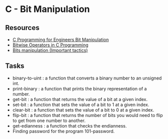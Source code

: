 # C - Bit Manipulation



## Resources

+ [C Programming for Engineers Bit Manipulation](https://www.albany.edu/faculty/dsaha/teach/2017Spring_CEN360/slides/lec15.pdf)
+ [Bitwise Operators in C Programming](https://www.programiz.com/c-programming/bitwise-operators)
+ [Bits manipulation (Important tactics)](https://www.geeksforgeeks.org/bits-manipulation-important-tactics/)


## Tasks

+ binary-to-uint : a function that converts a binary number to an unsigned int.
+ print-binary : a function that prints the binary representation of a number.
+ get-bit : a function that returns the value of a bit at a given index.
+ set-bit : a function that sets the value of a bit to 1 at a given index.
+ clear-bit : a function that sets the value of a bit to 0 at a given index.
+ flip-bit :  a function that returns the number of bits you would need to flip to get from one number to another.
+ get-edianness : a function that checks the endianness.
+ Finding password for the program 101-password.
